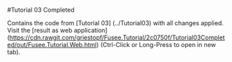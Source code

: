 #Tutorial 03 Completed

Contains the code from [Tutorial 03] (../Tutorial03) with all changes applied. Visit the [result as web application]
(https://cdn.rawgit.com/griestopf/Fusee.Tutorial/2c0750f/Tutorial03Completed/out/Fusee.Tutorial.Web.html) 
(Ctrl-Click or Long-Press to open in new tab).
